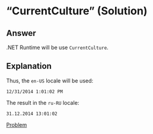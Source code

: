 # “CurrentCulture” (Solution)

## Answer

.NET Runtime will be use `CurrentCulture`.

## Explanation

Thus, the `en-US` locale will be used:

```
12/31/2014 1:01:02 PM
```

The result in the `ru-RU` locale:

```
31.12.2014 13:01:02
```

[Problem](./CurrentCulture-P.md)